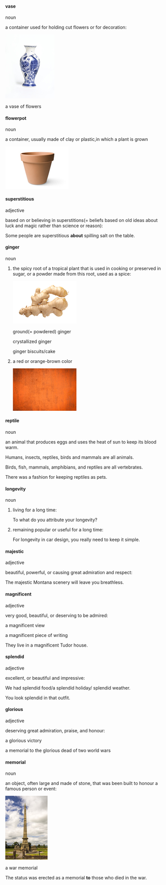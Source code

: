 #### vase
noun

a container used for holding cut flowers or for decoration:

![](vase_noun_002_39902.jpg)

a vase of flowers

#### flowerpot
noun

a container, usually made of clay or plastic,in which a plant is grown

![](./flower_noun_002_14407.jpg)

#### superstitious
adjective

based on or believing in superstitions(= beliefs based on old ideas about luck and magic rather than science or reason):

Some people are superstitious **about** spilling salt on the table.

#### ginger
noun

1. the spicy root of a tropical plant that is used in cooking or preserved in sugar, or a powder made from this root, used as a spice:

   ![](./ginger_noun_002_15826.jpg)

   ground(= powdered) ginger

   crystallized ginger

   ginger biscuits/cake

2. a red or orange-brown color
   
   ![](./ginger_noun_004_1369.jpg)

#### reptile
noun

an animal that produces eggs and uses the heat of sun to keep its blood warm.

Humans, insects, reptiles, birds and mammals are all animals.

Birds, fish, mammals, amphibians, and reptiles are all vertebrates.

There was a fashion for keeping reptiles as pets.

#### longevity
noun

1. living for a long time:

   To what do you attribute your longevity?

2. remaining popular or useful for a long time:
   
   For longevity in car design, you really need to keep it simple.

#### majestic
adjective

beautiful, powerful, or causing great admiration and respect:

The majestic Montana scenery will leave you breathless.

#### magnificent
adjective

very good, beautiful, or deserving to be admired:

a magnificent view

a magnificent piece of writing

They live in a magnificent Tudor house.

#### splendid
adjective

excellent, or beautiful and impressive:

We had splendid food/a splendid holiday/ splendid weather.

You look splendid in that outfit.

#### glorious
adjective

deserving great admiration, praise, and honour:

a glorious victory

a memorial to the glorious dead of two world wars

#### memorial
noun

an object, often large and made of stone, that was been built to honour a famous person or event:

![](./memori_noun_002_22929.jpg)

a war memorial

The status was erected as a memorial **to** those who died in the war.



